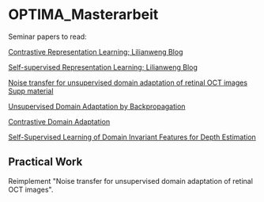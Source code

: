 # OPTIMA_Masterarbeit

Seminar papers to read:

[Contrastive Representation Learning; Lilianweng Blog](https://lilianweng.github.io/posts/2021-05-31-contrastive/)

[Self-supervised Representation Learning; Lilianweng Blog](https://lilianweng.github.io/posts/2019-11-10-self-supervised/)

[Noise transfer for unsupervised domain adaptation of retinal OCT images](https://arxiv.org/pdf/2209.08097.pdf)
[Supp material](https://static-content.springer.com/esm/chp%3A10.1007%2F978-3-031-16434-7_67/MediaObjects/539243_1_En_67_MOESM1_ESM.pdf)

[Unsupervised Domain Adaptation by Backpropagation](https://proceedings.mlr.press/v37/ganin15.pdf)

[Contrastive Domain Adaptation](https://arxiv.org/pdf/2103.15566.pdf)

[Self-Supervised Learning of Domain Invariant Features for Depth Estimation](https://openaccess.thecvf.com/content/WACV2022/papers/Akada_Self-Supervised_Learning_of_Domain_Invariant_Features_for_Depth_Estimation_WACV_2022_paper.pdf)


## Practical Work

Reimplement "Noise transfer for unsupervised domain adaptation of retinal OCT images". 


